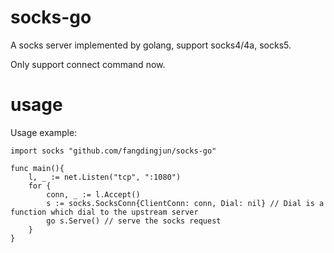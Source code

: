 socks-go
=======

A socks server implemented by golang, support socks4/4a, socks5.

Only support connect command now.

usage
====
Usage example:

    import socks "github.com/fangdingjun/socks-go"

    func main(){
        l, _ := net.Listen("tcp", ":1080")
        for {
            conn, _ := l.Accept()
            s := socks.SocksConn{ClientConn: conn, Dial: nil} // Dial is a function which dial to the upstream server
            go s.Serve() // serve the socks request
        }
    }
